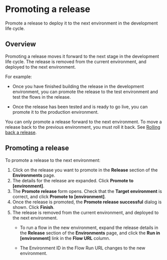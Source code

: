 # Promoting a release

<head>
  <meta name="guidename" content="Flow"/>
  <meta name="context" content="GUID-85e7790e-d62e-4778-a54f-b8ed1c7bc7bb"/>
</head>


Promote a release to deploy it to the next environment in the development life cycle.

## Overview

Promoting a release moves it forward to the next stage in the development life cycle. The release is removed from the current environment, and deployed to the next environment.

For example:

-   Once you have finished building the release in the development environment, you can promote the release to the test environment and test the flows in the release.

-   Once the release has been tested and is ready to go live, you can promote it to the production environment.


You can only promote a release forward to the next environment. To move a release back to the previous environment, you must roll it back. See [Rolling back a release](flo-Environments-rollback_bb012b3c-b7c7-4ff6-b703-c90442cc81be.md).

## Promoting a release

To promote a release to the next environment:

1.  Click on the release you want to promote in the **Release** section of the **Environments** page.
2.  The details for the release are expanded. Click **Promote to \[environment\]**.
3.  The **Promote release** form opens. Check that the **Target environment** is correct, and click **Promote to \[environment\]**.
4.  Once the release is promoted, the **Promote release successful** dialog is shown. Click **Finish**.
5.  The release is removed from the current environment, and deployed to the next environment.
    -   To run a flow in the new environment, expand the release details in the **Release** section of the **Environments** page, and click the **Run in \[environment\]** link in the **Flow URL** column.

    -   The Environment ID in the Flow Run URL changes to the new environment.